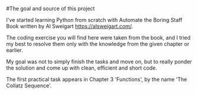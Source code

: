 #The goal and source of this project

I've started learning Python from scratch with Automate the Boring Staff Book written by Al Sweigart https://alsweigart.com/.

The coding exercise you will find here were taken from the book, and I tried my best to resolve them only with the knowledge from the given chapter or earlier.

My goal was not to simply finish the tasks and move on, but to really ponder the solution and come up with clean, efficient and short code.

The first practical task appears in Chapter 3 'Functions', by the name 'The Collatz Sequence'.
